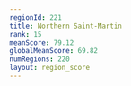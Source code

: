```yaml
---
regionId: 221
title: Northern Saint-Martin
rank: 15
meanScore: 79.12
globalMeanScore: 69.82
numRegions: 220
layout: region_score
---
```

